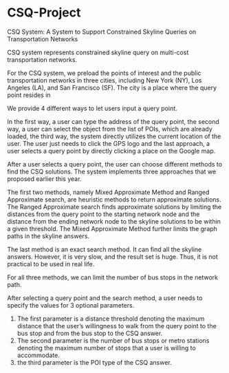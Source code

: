# CSQ-Project
CSQ System: A System to Support Constrained Skyline Queries on Transportation Networks

CSQ system represents constrained skyline query on multi-cost transportation networks.  

For the CSQ system, we preload the points of interest and the public transportation networks in three cities, including New York (NY), Los Angeles (LA), and San Francisco (SF). The city is a place where the query point resides in

We provide 4 different ways to let users input a query point. 

In the first way, a user can type the address of the query point, the second way, a user can select the object from the list of POIs, which are already loaded, the third way, the system directly utilizes the current location of the user. The user just needs to click the GPS logo and the last approach, a user selects a query point by directly clicking a place on the Google map. 

After a user selects a query point, the user can choose different methods to find the CSQ solutions. The system implements three approaches that we proposed earlier this year. 

The first two methods, namely Mixed Approximate Method and Ranged Approximate search, are heuristic methods to return approximate solutions. The Ranged Approximate search finds approximate solutions by limiting the distances from the query point to the starting network node and the distance from the ending network node to the skyline solutions to be within a given threshold. The Mixed Approximate Method further limits the graph paths in the skyline answers. 

The last method is an exact search method. It can find all the skyline answers. However, it is very slow, and the result set is huge. Thus, it is not practical to be used in real life. 

For all three methods, we can limit the number of bus stops in the network path. 

After selecting a query point and the search method, a user needs to specify the values for 3 optional parameters.  
1)	The first parameter is a distance threshold denoting the maximum distance that the user’s willingness to walk from the query point to the bus stop and from the bus stop to the CSQ answer. 
2)	The second parameter is the number of bus stops or metro stations denoting the maximum number of stops that a user is willing to accommodate. 
3)	the third parameter is the POI type of the CSQ answer. 
